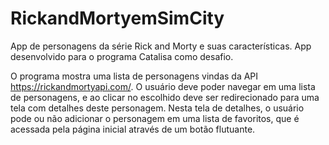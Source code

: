 # RickandMortyemSimCity
App de personagens da série Rick and Morty e suas características.
App desenvolvido para o programa Catalisa como desafio.

O programa mostra uma lista de personagens vindas da API https://rickandmortyapi.com/.
O usuário deve poder navegar em uma lista de personagens, e ao clicar no escolhido deve ser redirecionado para uma tela com detalhes deste personagem.
Nesta tela de detalhes, o usuário pode ou não adicionar o personagem em uma lista de favoritos, que é acessada pela página inicial através de um botão flutuante.
